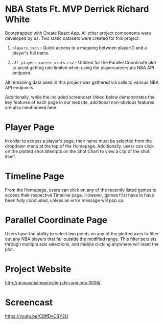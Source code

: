 NBA Stats Ft. MVP Derrick Richard White
===

Bootstrapped with Create React App. All other project components were developed by us. Two static datasets were created for this project:

1. `players.json` - Quick access to a mapping between playerID and a player's full name.

2. `all_players_career_stats.csv` - Utilized for the Parallel Coordinate plot to avoid getting rate limited when using the playercareerstats NBA API endpoint.

All remaining data used in this project was gathered via calls to various NBA API endpoints.

Additionally, while the included screencast linked below demonstrates the key features of each page in our website, additional non-obvious features are also mentioneed here.

Player Page
===

In order to access a player's page, their name must be selected from the dropdown menu at the top of the Homepage. Additionally, users can click on the plotted shot attempts on the Shot Chart to view a clip of the shot itself.

Timeline Page
===

From the Homepage, users can click on any of the recently listed games to access their respective Timeline page. However, games first have to have been fully concluded, unless an error message will pop up.

Parallel Coordinate Page
===

Users have the ability to select two points on any of the plotted axes to filter out any NBA players that fall outside the modified range. This filter persists through multiple axis selections, and middle clicking anywhere will reset the plot.

Project Website
===

http://geospatialmqptesting.dyn.wpi.edu:3006/

Screencast
===

https://youtu.be/CBffDvCBY2U